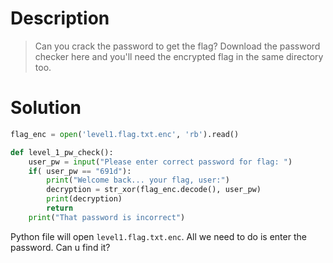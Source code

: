 # Description
> Can you crack the password to get the flag?
Download the password checker here and you'll need the encrypted flag in the same directory too.

# Solution
```python
flag_enc = open('level1.flag.txt.enc', 'rb').read()

def level_1_pw_check():
    user_pw = input("Please enter correct password for flag: ")
    if( user_pw == "691d"):
        print("Welcome back... your flag, user:")
        decryption = str_xor(flag_enc.decode(), user_pw)
        print(decryption)
        return
    print("That password is incorrect")
```

Python file will open `level1.flag.txt.enc`. 
All we need to do is enter the password. Can u find it?